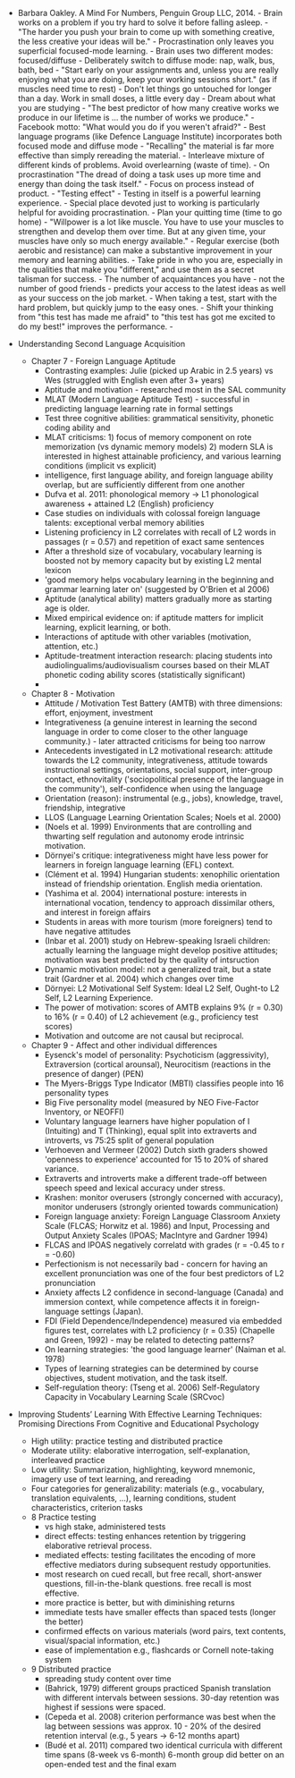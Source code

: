 * Barbara Oakley. A Mind For Numbers, Penguin Group LLC, 2014.
      - Brain works on a problem if you try hard to solve it before falling asleep.
      - "The harder you push your brain to come up with something creative, the less creative your ideas will be."
      - Procrastination only leaves you superficial focused-mode learning.
      - Brain uses two different modes: focused/diffuse
      - Deliberately switch to diffuse mode: nap, walk, bus, bath, bed
      - "Start early on your assignments and, unless you are really enjoying what you are doing, keep your working sessions short." (as if muscles need time to rest)
      - Don't let things go untouched for longer than a day. Work in small doses, a little every day
      - Dream about what you are studying
      - "The best predictor of how many creative works we produce in our lifetime is ... the number of works we produce."
      - Facebook motto: "What would you do if you weren't afraid?"
      - Best language programs (like Defence Language Institute) incorporates both focused mode and diffuse mode
      - "Recalling" the material is far more effective than simply rereading the material.
      - Interleave mixture of different kinds of problems. Avoid overlearning (waste of time).
      - On procrastination "The dread of doing a task uses up more time and energy than doing the task itself."
      - Focus on process instead of product.
      - "Testing effect" - Testing in itself is a powerful learning experience.
      - Special place devoted just to working is particularly helpful for avoiding procrastination.
      - Plan your quitting time (time to go home)
      - "Willpower is a lot like muscle. You have to use your muscles to strengthen and develop them over time. But at any given time, your muscles have only so much energy available."
      - Regular exercise (both aerobic and resistance) can make a substantive improvement in your memory and learning abilities.
      - Take pride in who you are, especially in the qualities that make you "different," and use them as a secret talisman for success.
      - The number of acquaintances you have - not the number of good friends - predicts your access to the latest ideas as well as your success on the job market.
      - When taking a test, start with the hard problem, but quickly jump to the easy ones.
      - Shift your thinking from "this test has made me afraid" to "this test has got me excited to do my best!" improves the performance.
      -

* Understanding Second Language Acquisition
    - Chapter 7 - Foreign Language Aptitude
        - Contrasting examples: Julie (picked up Arabic in 2.5 years) vs Wes (struggled with English even after 3+ years)
        - Aptitude and motivation - researched most in the SAL community
        - MLAT (Modern Language Aptitude Test) - successful in predicting language learning rate in formal settings
        - Test three cognitive abilities: grammatical sensitivity, phonetic coding ability and
        - MLAT criticisms: 1) focus of memory component on rote memorization (vs dynamic memory models) 2) modern SLA is interested in highest attainable proficiency, and various learning conditions (implicit vs explicit)
        - intelligence, first language ability, and foreign language ability overlap, but are sufficiently different from one another
        - Dufva et al. 2011: phonological memory -> L1 phonological awareness + attained L2 (English) proficiency
        - Case studies on individuals with colossal foreign language talents: exceptional verbal memory abilities
        - Listening proficiency in L2 correlates with recall of L2 words in passages (r = 0.57) and repetition of exact same sentences
        - After a threshold size of vocabulary, vocabulary learning is boosted not by memory capacity but by existing L2 mental lexicon
        - 'good memory helps vocabulary learning in the beginning and grammar learning later on' (suggested by O'Brien et al 2006)
        - Aptitude (analytical ability) matters gradually more as starting age is older.
        - Mixed empirical evidence on: if aptitude matters for implicit learning, explicit learning, or both.
        - Interactions of aptitude with other variables (motivation, attention, etc.)
        - Aptitude-treatment interaction research: placing students into audiolingualims/audiovisualism courses based on their MLAT phonetic coding ability scores (statistically significant)
        -
    - Chapter 8 - Motivation
        - Attitude / Motivation Test Battery (AMTB) with three dimensions: effort, enjoyment, investment
        - Integrativeness (a genuine interest in learning the second language in order to come closer to the other language community.) - later attracted criticisms for being too narrow
        - Antecedents investigated in L2 motivational research: attitude towards the L2 community, integrativeness, attitude towards instructional settings, orientations, social support, inter-group contact, ethnovitality ('sociopolitical presence of the language in the community'), self-confidence when using the language
        - Orientation (reason): instrumental (e.g., jobs), knowledge, travel, friendship, integrative
        - LLOS (Language Learning Orientation Scales; Noels et al. 2000)
        - (Noels et al. 1999) Environments that are controlling and thwarting self regulation and autonomy erode intrinsic motivation.
        - Dörnyei's critique: integrativeness might have less power for learners in foreign language learning (EFL) context.
        - (Clément et al. 1994) Hungarian students: xenophilic orientation instead of friendship orientation. English media orientation.
        - (Yashima et al. 2004) international posture: interests in international vocation, tendency to approach dissimilar others, and interest in foreign affairs
        - Students in areas with more tourism (more foreigners) tend to have negative attitudes
        - (Inbar et al. 2001) study on Hebrew-speaking Israeli children: actually learning the language might develop positive attitudes; motivation was best predicted by the quality of intsruction
        - Dynamic motivation model: not a generalized trait, but a state trait (Gardner et al. 2004) which changes over time
        - Dörnyei: L2 Motivational Self System: Ideal L2 Self, Ought-to L2 Self, L2 Learning Experience.
        - The power of motivation: scores of AMTB explains 9% (r = 0.30) to 16% (r = 0.40) of L2 achievement (e.g., proficiency test scores)
        - Motivation and outcome are not causal but reciprocal.
    - Chapter 9 - Affect and other individual differences
        - Eysenck's model of personality: Psychoticism (aggressivity), Extraversion (cortical arounsal), Neurocitism (reactions in the presence of danger) (PEN)
        - The Myers-Briggs Type Indicator (MBTI) classifies people into 16 personality types
        - Big Five personality model (measured by NEO Five-Factor Inventory, or NEOFFI)
        - Voluntary language learners have higher population of I (Intuiting) and T (Thinking), equal split into extraverts and introverts, vs 75:25 split of general population
        - Verhoeven and Vermeer (2002) Dutch sixth graders showed 'openness to experience' accounted for 15 to 20% of shared variance.
        - Extraverts and introverts make a different trade-off between speech speed and lexical accuracy under stress.
        - Krashen: monitor overusers (strongly concerned with accuracy), monitor underusers (strongly oriented towards communication)
        - Foreign language anxiety: Foreign Language Classroom Anxiety Scale (FLCAS; Horwitz et al. 1986) and Input, Processing and Output Anxiety Scales (IPOAS; MacIntyre and Gardner 1994)
        - FLCAS and IPOAS negatively correlatd with grades (r = -0.45 to r = -0.60)
        - Perfectionism is not necessarily bad - concern for having an excellent pronunciation was one of the four best predictors of L2 pronunciation
        - Anxiety affects L2 confidence in second-language (Canada) and immersion context, while competence affects it in foreign-language settings (Japan).
        - FDI (Field Dependence/Independence) measured via embedded figures test, correlates with L2 proficiency (r = 0.35) (Chapelle and Green, 1992) - may be related to detecting patterns?
        - On learning strategies: 'the good language learner' (Naiman et al. 1978)
        - Types of learning strategies can be determined by course objectives, student motivation, and the task itself.
        - Self-regulation theory: (Tseng et al. 2006) Self-Regulatory Capacity in Vocabulary Learning Scale (SRCvoc) 


* Improving Students’ Learning With Effective Learning Techniques: Promising Directions From Cognitive and Educational Psychology
    - High utility: practice testing and distributed practice
    - Moderate utility: elaborative interrogation, self-explanation, interleaved practice
    - Low utility: Summarization, highlighting, keyword mnemonic, imagery use of text learning, and rereading
    - Four categories for generalizability: materials (e.g., vocabulary, translation equivalents, ...), learning conditions, student characteristics, criterion tasks
    - 8 Practice testing
        - vs high stake, administered tests
        - direct effects: testing enhances retention by triggering elaborative retrieval process.
        - mediated effects: testing facilitates the encoding of more effective mediators during subsequent restudy opportunities.
        - most research on cued recall, but free recall, short-answer questions, fill-in-the-blank questions. free recall is most effective.
        - more practice is better, but with diminishing returns
        - immediate tests have smaller effects than spaced tests (longer the better)
        - confirmed effects on various materials (word pairs, text contents, visual/spacial information, etc.)
        - ease of implementation e.g., flashcards or Cornell note-taking system
    - 9 Distributed practice
        - spreading study content over time
        - (Bahrick, 1979) different groups practiced Spanish translation with different intervals between sessions. 30-day retention was highest if sessions were spaced.
        - (Cepeda et al. 2008) criterion performance was best when the lag between sessions was approx. 10 - 20% of the desired retention interval (e.g., 5 years -> 6-12 months apart)
        - (Budé et al. 2011) compared two identical curricula with different time spans (8-week vs 6-month) 6-month group did better on an open-ended test and the final exam
